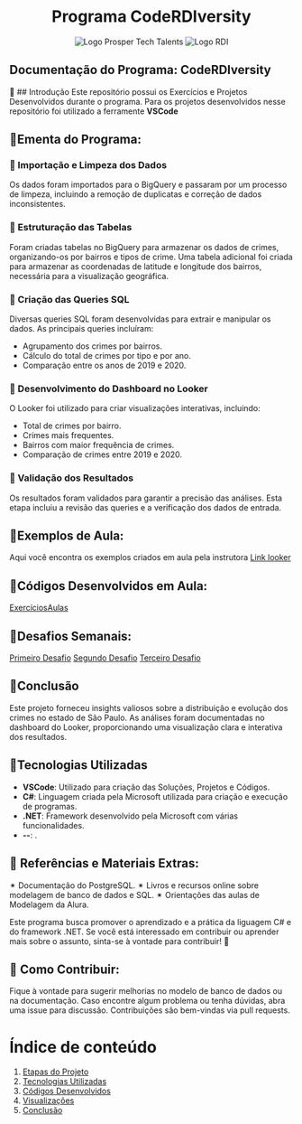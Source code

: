 <a id="documentacao"></a>
<h1 align="center">
    Programa CodeRDIversity<br>    
</h1>
<p align="center">
      <img src="https://prospertechtalents.com/wp-content/uploads/2024/02/Prosper-Logo-Red.png" alt="Logo Prosper Tech Talents"> 
       <img src="https://www.rdisoftware.com/img/logo.png" alt="Logo RDI"> 
</center>

## Documentação do Programa: CodeRDIversity

🤖 ## Introdução
Este repositório possui os Exercícios e Projetos Desenvolvidos durante o programa.
Para os projetos desenvolvidos nesse repositório foi utilizado a ferramente **VSCode**

## 🚀Ementa do Programa:
### 🎲 Importação e Limpeza dos Dados
Os dados foram importados para o BigQuery e passaram por um processo de limpeza, incluindo a remoção de duplicatas e correção de dados inconsistentes.
### 🎲 Estruturação das Tabelas
Foram criadas tabelas no BigQuery para armazenar os dados de crimes, organizando-os por bairros e tipos de crime. Uma tabela adicional foi criada para armazenar as coordenadas de latitude e longitude dos bairros, necessária para a visualização geográfica.
### 🎲 Criação das Queries SQL
Diversas queries SQL foram desenvolvidas para extrair e manipular os dados. As principais queries incluíram:
- Agrupamento dos crimes por bairros.
- Cálculo do total de crimes por tipo e por ano.
- Comparação entre os anos de 2019 e 2020.
### 🎲 Desenvolvimento do Dashboard no Looker
O Looker foi utilizado para criar visualizações interativas, incluindo:
- Total de crimes por bairro.
- Crimes mais frequentes.
- Bairros com maior frequência de crimes.
- Comparação de crimes entre 2019 e 2020.
### 🎲 Validação dos Resultados
Os resultados foram validados para garantir a precisão das análises. Esta etapa incluiu a revisão das queries e a verificação dos dados de entrada.

## 📑Exemplos de Aula:
Aqui você encontra os exemplos criados em aula pela instrutora
[Link looker](#https://lookerstudio.google.com/s/qQ3NtS5KZ9A)

## 📑Códigos Desenvolvidos em Aula:
[ExercíciosAulas ](path) 

## 📄Desafios Semanais:
[Primeiro Desafio](path) 
[Segundo Desafio](path) 
[Terceiro Desafio](path) 

## 📄Conclusão
Este projeto forneceu insights valiosos sobre a distribuição e evolução dos crimes no estado de São Paulo. As análises foram documentadas no dashboard do Looker, proporcionando uma visualização clara e interativa dos resultados.


## 📄Tecnologias Utilizadas
- **VSCode**: Utilizado para criação das Soluções, Projetos e Códigos.
- **C#**: Linguagem criada pela Microsoft utilizada para criação e execução de programas.
- **.NET**: Framework desenvolvido pela Microsoft com várias funcionalidades.
- **--**: .


## 📰 Referências e Materiais Extras:
✴ Documentação do PostgreSQL.
✴ Livros e recursos online sobre modelagem de banco de dados e SQL.
✴ Orientações das aulas de Modelagem da Alura.

Este programa busca promover o aprendizado e a prática da liguagem C# e do framework .NET. 
Se você está interessado em contribuir ou aprender mais sobre o assunto, sinta-se à vontade para contribuir! 🚀

## 📄 Como Contribuir:
Fique à vontade para sugerir melhorias no modelo de banco de dados ou na documentação.
Caso encontre algum problema ou tenha dúvidas, abra uma issue para discussão.
Contribuições são bem-vindas via pull requests.

# Índice de conteúdo  
1. [Etapas do Projeto](#etapas-do-projeto)  
2. [Tecnologias Utilizadas](#tecnologias-utilizadas)  
3. [Códigos Desenvolvidos](#códigos-desenvolvidos)  
4. [Visualizações](#visualizações)
5. [Conclusão](#conclusão)
